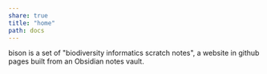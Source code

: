 ```yaml
---
share: true
title: "home"
path: docs
---
```


bison is a set of "biodiversity informatics scratch notes", a website in github pages built from an Obsidian notes vault.
